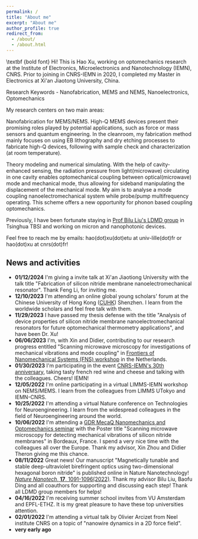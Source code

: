 ```yaml
---
permalink: /
title: "About me"
excerpt: "About me"
author_profile: true
redirect_from: 
  - /about/
  - /about.html
---
```


\textbf {bold font}
Hi! This is Hao Xu, working on optomechanics research at the Institute of Electronics, Microelectronics and Nanotechnology (IEMN), CNRS. Prior to joining in CNRS-IEMN in 2020, I completed my Master in Electronics at Xi'an Jiaotong  University, China.

Research Keywords - Nanofabrication, MEMS and NEMS, Nanoelectronics, Optomechanics

My research centers on two main areas:

Nanofabrication for MEMS/NEMS. High-Q MEMS devices present their promising roles played by potential applications, such as force or mass sensors and quantum engineering. In the cleanroom, my fabrication method mainly focuses on using EB lithography and dry etching processes to fabricate high-Q devices, following with sample check and characterization (at room temperature).

Theory modeling and numerical simulating. With the help of cavity-enhanced sensing, the radiation pressure from light(microwave) circulating in one cavity enables optomechanical coupling between optical(microwave) mode and mechanical mode, thus allowing for sideband manipulating the displacement of the mechanical mode. My aim is to analyse a mode coupling nanoelectromechanical system while probe/pump multifrequency operating. This scheme offers a new opportunity for phonon based coupling optomechanics.

Previously, I have been fortunate staying in [Prof Bilu Liu's LDMD group](https://www.tbsi.edu.cn/biluliuGroup/home.html) in Tsinghua TBSI and working on micron and nanophotonic devices.

Feel free to reach me by emails: hao(dot)xu(dot)etu at univ-lille(dot)fr or hao(dot)xu at cnrs(dot)fr!

## News and activities

* **01/12/2024** I'm giving a invite talk at Xi'an Jiaotiong University with the talk title "Fabrication of silicon nitride membrane nanoelectromechanical resonator". Thank Feng Li, for inviting me.
* **12/10/2023** I'm attending an online global young scholars' forum at the Chinese University of Hong Kong ([CUHK](https://www.cuhk.edu.hk/english/index.html)) Shenzhen. I learn from the worldwide scholars and feel free talk with them.
* **11/29/2023** I have passed my thesis defense with the title "Analysis of device properties of silicon nitride membrane nanoelectromechanical resonators for future optomechanical thermometry applications", and have been Dr. Xu!
* **06/06/2023** I'm, with Xin and Didier, contributing to our research progress entitled "Scanning microwave microscopy for investigations of mechanical vibrations and mode coupling" in [Frontiers of Nanomechanical Systems (FNS) workshop](https://www.fns2023.nl/delft) in the Netherlands.
* **01/30/2023** I'm participating in the event [CNRS-IEMN's 30th anniversary](https://www.hauts-de-france.cnrs.fr/fr/cnrsinfo/les-femmes-et-les-hommes-qui-font-liemn), taking tasty french red wine and cheese and talking with the colleagues. Cheers! IEMN!
* **12/05/2022** I'm online participating in a virtual LIMMS-IEMN workshop on NEMS/MEMS. I learn from the colleagues from LIMMS UTokyo and IEMN-CNRS.
* **10/25/2022** I'm attending a virtual Nature conference on Technologies for Neuroengineering. I learn from the widespread colleagues in the field of Neuroengineering around the world.
* **10/06/2022** I'm attending a [GDR MecaQ Nanomechanics and Optomechanics seminar](https://mecaqcolloq2022.sciencesconf.org/program) with the Poster title "Scanning microwave microscopy for detecting mechanical vibrations of silicon nitride membranes" in Bordeaux, France. I spend a very nice time with the colleagues all over the Europe. Thank my advisor, Xin Zhou and Didier Theron giving me this chance.
* **08/11/2022** Great news! Our manuscript "Magnetically tunable and stable deep-ultraviolet birefringent optics using two-dimensional
hexagonal boron nitride" is published online in Nature Nanotechnology! [*Nature Nanotech*, **17**, 1091-1096(2022)](https://www.nature.com/articles/s41565-022-01186-1). Thank my advisor Bilu Liu, Baofu Ding and all coauthors for supporting and discussing each step! Thank all LDMD group members for helps!
* **04/16/2022** I'm receiving summer school invites from VU Amsterdam and EPFL-ETHZ. It is my great pleasure to have these top universities attention.
* **02/01/2022** I'm attending a virtual talk by Olivier Arcizet from Neel institute CNRS on a topic of "nanowire dynamics in a 2D force field".
* **very early ago**


